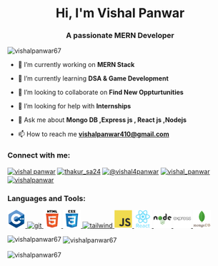 <h1 align="center">Hi, I'm Vishal Panwar</h1>
<h3 align="center">A passionate MERN Developer</h3>

<p align="left">
  <img src="https://komarev.com/ghpvc/?username=vishalpanwar67&label=Profile%20views&color=9400D3&style=plastic" alt="vishalpanwar67" />
</p>

- 🔭 I’m currently working on **MERN Stack**

- 🌱 I’m currently learning **DSA & Game Development**

- 👯 I’m looking to collaborate on **Find New Oppturtunities**

- 🤝 I’m looking for help with **Internships**

- 💬 Ask me about **Mongo DB ,Express js , React js ,Nodejs**

- 📫 How to reach me **vishalpanwar410@gmail.com**

<h3 align="left">Connect with me:</h3>
<p align="left">
<a href="https://www.linkedin.com/in/vishal-panwar-6ba11124a/" target="blank"><img align="center" src="https://raw.githubusercontent.com/rahuldkjain/github-profile-readme-generator/master/src/images/icons/Social/linked-in-alt.svg" alt="vishal panwar" height="30" width="40" /></a>
<a href="https://instagram.com/thakur_sa24" target="blank"><img align="center" src="https://raw.githubusercontent.com/rahuldkjain/github-profile-readme-generator/master/src/images/icons/Social/instagram.svg" alt="thakur_sa24" height="30" width="40" /></a>
<a href="https://www.hackerrank.com/profile/vishal4panwar" target="blank"><img align="center" src="https://raw.githubusercontent.com/rahuldkjain/github-profile-readme-generator/master/src/images/icons/Social/hackerrank.svg" alt="@vishal4panwar" height="30" width="40" /></a>
<a href="https://www.leetcode.com/vishal_panwar" target="blank"><img align="center" src="https://raw.githubusercontent.com/rahuldkjain/github-profile-readme-generator/master/src/images/icons/Social/leet-code.svg" alt="vishal_panwar" height="30" width="40" /></a>
<a href="https://auth.geeksforgeeks.org/user/vishalpanwar" target="blank"><img align="center" src="https://raw.githubusercontent.com/rahuldkjain/github-profile-readme-generator/master/src/images/icons/Social/geeks-for-geeks.svg" alt="vishalpanwar" height="30" width="40" /></a>
</p>

<h3 align="left">Languages and Tools:</h3>
<p align="left">  
  <a href="https://www.w3schools.com/cpp/" target="_blank" rel="noreferrer"> <img src="https://raw.githubusercontent.com/devicons/devicon/master/icons/cplusplus/cplusplus-original.svg" alt="cplusplus" width="40" height="40"/> </a> 
  <a href="https://git-scm.com/" target="_blank" rel="noreferrer"> <img src="https://www.vectorlogo.zone/logos/git-scm/git-scm-icon.svg" alt="git" width="40" height="40"/></a><a href="https://www.w3.org/html/" target="_blank" rel="noreferrer"> <img src="https://raw.githubusercontent.com/devicons/devicon/master/icons/html5/html5-original-wordmark.svg" alt="html5" width="40" height="40"/> </a> 
  <a href="https://www.w3schools.com/css/" target="_blank" rel="noreferrer"> <img src="https://raw.githubusercontent.com/devicons/devicon/master/icons/css3/css3-original-wordmark.svg" alt="css3" width="40" height="40"/> </a>
   <a href="https://tailwindcss.com/" target="_blank" rel="noreferrer"> <img src="https://www.vectorlogo.zone/logos/tailwindcss/tailwindcss-icon.svg" alt="tailwind" width="40" height="40"/> </a> 
   <a href="https://developer.mozilla.org/en-US/docs/Web/JavaScript" target="_blank" rel="noreferrer"> <img src="https://raw.githubusercontent.com/devicons/devicon/master/icons/javascript/javascript-original.svg" alt="javascript" width="40" height="40"/> </a> 
  <a href="https://reactjs.org/" target="_blank" rel="noreferrer"> <img src="https://raw.githubusercontent.com/devicons/devicon/master/icons/react/react-original-wordmark.svg" alt="react" width="40" height="40"/> </a> 
    <a href="https://nodejs.org" target="_blank" rel="noreferrer"> <img src="https://raw.githubusercontent.com/devicons/devicon/master/icons/nodejs/nodejs-original-wordmark.svg" alt="nodejs" width="40" height="40"/> </a> 
    <a href="https://expressjs.com" target="_blank" rel="noreferrer"> <img src="https://raw.githubusercontent.com/devicons/devicon/master/icons/express/express-original-wordmark.svg" alt="express" width="40" height="40"/> </a> 
   <a href="https://www.mongodb.com/" target="_blank" rel="noreferrer"> <img src="https://raw.githubusercontent.com/devicons/devicon/master/icons/mongodb/mongodb-original-wordmark.svg" alt="mongodb" width="40" height="40"/> </a>  
 
</p>

<p><img align="left" src="https://github-readme-stats.vercel.app/api/top-langs?username=vishalpanwar67&show_icons=true&theme=tokyonight&bg_color=000000&hide_border=true&cache_seconds=1800&locale=en&layout=compact" alt="vishalpanwar67" /></p>

<p>&nbsp;<img align="center" src="https://github-readme-stats.vercel.app/api?username=vishalpanwar67&show_icons=true&theme=highcontrast&hide_border=true&locale=en" alt="vishalpanwar67" /></p>

<p><img align="center" src="https://github-readme-streak-stats.herokuapp.com/?user=vishalpanwar67&theme=vue" alt="vishalpanwar67" /></p>

